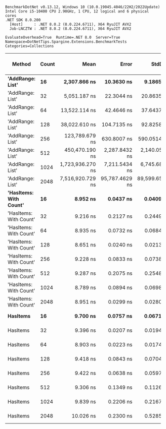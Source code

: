```

BenchmarkDotNet v0.13.12, Windows 10 (10.0.19045.4046/22H2/2022Update)
Intel Core i5-10400 CPU 2.90GHz, 1 CPU, 12 logical and 6 physical cores
.NET SDK 8.0.200
  [Host]     : .NET 8.0.2 (8.0.224.6711), X64 RyuJIT AVX2
  Job-LNCZTW : .NET 8.0.2 (8.0.224.6711), X64 RyuJIT AVX2

EvaluateOverhead=True  Runtime=.NET 8.0  Server=True  
Namespace=DotNetTips.Spargine.Extensions.BenchmarkTests  Categories=Collections  

```
| Method                 | Count | Mean             | Error          | StdDev         | StdErr         | Median           | Min              | Q1               | Q3               | Max              | Op/s          | CI99.9% Margin | Iterations | Kurtosis | MValue | Skewness | Rank | LogicalGroup | Baseline | Gen0   | Code Size | Completed Work Items | Lock Contentions | Exceptions | Allocated |
|----------------------- |------ |-----------------:|---------------:|---------------:|---------------:|-----------------:|-----------------:|-----------------:|-----------------:|-----------------:|--------------:|---------------:|-----------:|---------:|-------:|---------:|-----:|------------- |--------- |-------:|----------:|---------------------:|-----------------:|-----------:|----------:|
| **&#39;AddRange: List&#39;**       | **16**    |     **2,307.866 ns** |     **10.3630 ns** |      **9.1865 ns** |      **2.4552 ns** |     **2,309.258 ns** |     **2,282.777 ns** |     **2,305.208 ns** |     **2,312.529 ns** |     **2,321.801 ns** |     **433,300.7** |     **10.3630 ns** |      **14.00** |    **4.501** |  **2.000** |  **-1.1462** |    **6** | *****            | **No**       | **0.0076** |   **2,398 B** |                    **-** |                **-** |          **-** |     **896 B** |
| &#39;AddRange: List&#39;       | 32    |     5,051.187 ns |     22.3044 ns |     20.8635 ns |      5.3869 ns |     5,057.365 ns |     5,001.513 ns |     5,048.289 ns |     5,061.323 ns |     5,077.020 ns |     197,973.3 |     22.3044 ns |      15.00 |    3.310 |  2.000 |  -1.0914 |    7 | *            | No       | 0.0076 |   2,398 B |                    - |                - |          - |     896 B |
| &#39;AddRange: List&#39;       | 64    |    13,522.114 ns |     42.4646 ns |     37.6437 ns |     10.0607 ns |    13,531.043 ns |    13,430.150 ns |    13,500.282 ns |    13,543.729 ns |    13,576.384 ns |      73,952.9 |     42.4646 ns |      14.00 |    3.207 |  2.000 |  -0.6799 |    8 | *            | No       | 0.0153 |   2,398 B |                    - |                - |          - |    1688 B |
| &#39;AddRange: List&#39;       | 128   |    38,022.610 ns |    104.7135 ns |     92.8258 ns |     24.8087 ns |    38,021.039 ns |    37,880.655 ns |    37,953.114 ns |    38,106.694 ns |    38,170.908 ns |      26,300.1 |    104.7135 ns |      14.00 |    1.563 |  2.000 |  -0.0440 |    9 | *            | No       |      - |   2,398 B |                    - |                - |          - |    3520 B |
| &#39;AddRange: List&#39;       | 256   |   123,789.679 ns |    630.8007 ns |    590.0514 ns |    152.3506 ns |   123,695.471 ns |   122,389.001 ns |   123,503.235 ns |   124,003.064 ns |   124,688.147 ns |       8,078.2 |    630.8007 ns |      15.00 |    3.072 |  2.000 |  -0.3439 |   10 | *            | No       |      - |   2,398 B |                    - |                - |          - |    7512 B |
| &#39;AddRange: List&#39;       | 512   |   450,470.190 ns |  2,287.8432 ns |  2,140.0500 ns |    552.5585 ns |   450,916.772 ns |   445,311.011 ns |   450,051.440 ns |   451,575.928 ns |   453,749.438 ns |       2,219.9 |  2,287.8432 ns |      15.00 |    3.449 |  2.000 |  -1.0285 |   11 | *            | No       |      - |   2,398 B |                    - |                - |          - |   16185 B |
| &#39;AddRange: List&#39;       | 1024  | 1,723,936.270 ns |  7,211.5434 ns |  6,745.6822 ns |  1,741.7277 ns | 1,721,597.949 ns | 1,714,460.449 ns | 1,718,685.156 ns | 1,729,807.617 ns | 1,737,361.816 ns |         580.1 |  7,211.5434 ns |      15.00 |    1.825 |  2.000 |   0.3826 |   12 | *            | No       |      - |   2,398 B |                    - |                - |          - |   34618 B |
| &#39;AddRange: List&#39;       | 2048  | 7,516,920.729 ns | 95,787.4629 ns | 89,599.6522 ns | 23,134.5307 ns | 7,527,985.938 ns | 7,387,820.312 ns | 7,453,144.531 ns | 7,574,178.906 ns | 7,726,289.062 ns |         133.0 | 95,787.4629 ns |      15.00 |    2.619 |  2.000 |   0.4870 |   13 | *            | No       |      - |   2,398 B |                    - |                - |          - |   73305 B |
| **&#39;HasItems: With Count&#39;** | **16**    |         **8.952 ns** |      **0.0437 ns** |      **0.0409 ns** |      **0.0106 ns** |         **8.952 ns** |         **8.834 ns** |         **8.941 ns** |         **8.977 ns** |         **8.994 ns** | **111,700,910.9** |      **0.0437 ns** |      **15.00** |    **4.982** |  **2.000** |  **-1.4716** |    **2** | *****            | **No**       |      **-** |     **233 B** |                    **-** |                **-** |          **-** |         **-** |
| &#39;HasItems: With Count&#39; | 32    |         9.216 ns |      0.2127 ns |      0.2449 ns |      0.0548 ns |         9.210 ns |         8.758 ns |         9.053 ns |         9.421 ns |         9.611 ns | 108,509,283.3 |      0.2127 ns |      20.00 |    1.910 |  2.000 |  -0.1098 |    3 | *            | No       |      - |     233 B |                    - |                - |          - |         - |
| &#39;HasItems: With Count&#39; | 64    |         8.935 ns |      0.0732 ns |      0.0684 ns |      0.0177 ns |         8.945 ns |         8.773 ns |         8.904 ns |         8.984 ns |         9.024 ns | 111,919,492.6 |      0.0732 ns |      15.00 |    2.971 |  2.000 |  -0.9455 |    2 | *            | No       |      - |     233 B |                    - |                - |          - |         - |
| &#39;HasItems: With Count&#39; | 128   |         8.651 ns |      0.0240 ns |      0.0213 ns |      0.0057 ns |         8.650 ns |         8.599 ns |         8.646 ns |         8.660 ns |         8.689 ns | 115,591,988.0 |      0.0240 ns |      14.00 |    3.644 |  2.000 |  -0.5871 |    1 | *            | No       |      - |     233 B |                    - |                - |          - |         - |
| &#39;HasItems: With Count&#39; | 256   |         9.228 ns |      0.0833 ns |      0.0738 ns |      0.0197 ns |         9.234 ns |         9.073 ns |         9.212 ns |         9.260 ns |         9.323 ns | 108,363,590.3 |      0.0833 ns |      14.00 |    2.839 |  2.000 |  -0.8428 |    3 | *            | No       |      - |     233 B |                    - |                - |          - |         - |
| &#39;HasItems: With Count&#39; | 512   |         9.287 ns |      0.2075 ns |      0.2548 ns |      0.0543 ns |         9.258 ns |         8.878 ns |         9.074 ns |         9.472 ns |         9.851 ns | 107,674,314.2 |      0.2075 ns |      22.00 |    2.164 |  2.000 |   0.3461 |    3 | *            | No       |      - |     233 B |                    - |                - |          - |         - |
| &#39;HasItems: With Count&#39; | 1024  |         8.789 ns |      0.0894 ns |      0.0698 ns |      0.0201 ns |         8.807 ns |         8.577 ns |         8.792 ns |         8.816 ns |         8.853 ns | 113,775,324.8 |      0.0894 ns |      12.00 |    7.268 |  2.000 |  -2.2725 |    2 | *            | No       |      - |     233 B |                    - |                - |          - |         - |
| &#39;HasItems: With Count&#39; | 2048  |         8.951 ns |      0.0299 ns |      0.0280 ns |      0.0072 ns |         8.952 ns |         8.911 ns |         8.933 ns |         8.966 ns |         9.002 ns | 111,715,175.5 |      0.0299 ns |      15.00 |    1.860 |  2.000 |   0.1575 |    2 | *            | No       |      - |     233 B |                    - |                - |          - |         - |
| **HasItems**               | **16**    |         **9.700 ns** |      **0.0757 ns** |      **0.0671 ns** |      **0.0179 ns** |         **9.716 ns** |         **9.546 ns** |         **9.704 ns** |         **9.736 ns** |         **9.780 ns** | **103,096,193.5** |      **0.0757 ns** |      **14.00** |    **3.752** |  **2.000** |  **-1.4154** |    **4** | *****            | **No**       |      **-** |     **222 B** |                    **-** |                **-** |          **-** |         **-** |
| HasItems               | 32    |         9.396 ns |      0.0207 ns |      0.0194 ns |      0.0050 ns |         9.396 ns |         9.368 ns |         9.379 ns |         9.410 ns |         9.428 ns | 106,431,787.1 |      0.0207 ns |      15.00 |    1.509 |  2.000 |   0.1176 |    3 | *            | No       |      - |     222 B |                    - |                - |          - |         - |
| HasItems               | 64    |         8.903 ns |      0.0223 ns |      0.0174 ns |      0.0050 ns |         8.898 ns |         8.877 ns |         8.890 ns |         8.916 ns |         8.930 ns | 112,325,659.2 |      0.0223 ns |      12.00 |    1.595 |  2.000 |   0.3678 |    2 | *            | No       |      - |     222 B |                    - |                - |          - |         - |
| HasItems               | 128   |         9.418 ns |      0.0843 ns |      0.0704 ns |      0.0195 ns |         9.431 ns |         9.247 ns |         9.418 ns |         9.444 ns |         9.506 ns | 106,175,460.8 |      0.0843 ns |      13.00 |    3.581 |  2.000 |  -1.2023 |    3 | *            | No       |      - |     222 B |                    - |                - |          - |         - |
| HasItems               | 256   |         9.422 ns |      0.0638 ns |      0.0597 ns |      0.0154 ns |         9.438 ns |         9.258 ns |         9.410 ns |         9.454 ns |         9.493 ns | 106,130,841.8 |      0.0638 ns |      15.00 |    4.463 |  2.000 |  -1.4587 |    3 | *            | No       |      - |     222 B |                    - |                - |          - |         - |
| HasItems               | 512   |         9.306 ns |      0.1349 ns |      0.1126 ns |      0.0312 ns |         9.309 ns |         9.081 ns |         9.257 ns |         9.363 ns |         9.477 ns | 107,453,549.9 |      0.1349 ns |      13.00 |    2.464 |  2.000 |  -0.5743 |    3 | *            | No       |      - |     222 B |                    - |                - |          - |         - |
| HasItems               | 1024  |         9.839 ns |      0.2206 ns |      0.2167 ns |      0.0542 ns |         9.863 ns |         9.345 ns |         9.787 ns |         9.979 ns |        10.169 ns | 101,637,789.3 |      0.2206 ns |      16.00 |    2.724 |  2.000 |  -0.7663 |    4 | *            | No       |      - |     222 B |                    - |                - |          - |         - |
| HasItems               | 2048  |        10.026 ns |      0.2300 ns |      0.5285 ns |      0.0666 ns |        10.229 ns |         8.639 ns |        10.215 ns |        10.252 ns |        10.309 ns |  99,738,489.1 |      0.2300 ns |      63.00 |    5.727 |  2.000 |  -2.1469 |    5 | *            | No       |      - |     222 B |                    - |                - |          - |         - |
